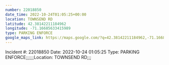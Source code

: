 ```yaml
---
number: 22018850
date_time: 2022-10-24T01:05:25+00:00
location: TOWNSEND RD
latitude: 42.38142211184962
longitude: -71.16685633415989
type: PARKING ENFORCE
google_maps_link: https://maps.google.com/?q=42.38142211184962,-71.16685633415989
---
```


Incident #: 22018850  Date: 2022-10-24 01:05:25   Type: PARKING ENFORCE;;;;;;Location: TOWNSEND RD;;;
